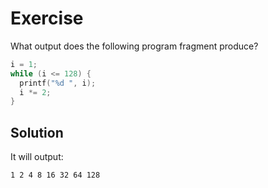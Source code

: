 # Exercise

What output does the following program fragment produce?

```c
i = 1;
while (i <= 128) {
  printf("%d ", i);
  i *= 2;
}
```

## Solution

It will output:

```
1 2 4 8 16 32 64 128
```
